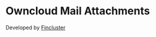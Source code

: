 Owncloud Mail Attachments
=========================

Developed by [Fincluster](http://fincluster.com)
